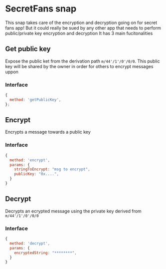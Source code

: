 # SecretFans snap

This snap takes care of the encryption and decryption going on for secret fans app! But it could really be sued by any other app that needs to perform public/private key encryption and decryption
It has 3 main fucitonalities

## Get public key

Expose the public ket from the derivation path `m/44'/1'/0'/0/0`. This public key will be shared by the owner in order for others to encrypt messages uppon

### Interface

```js
{
  method: 'getPublicKey',
};
```

## Encrypt

Encrypts a message towards a public key

### Interface

```js
{
  method: 'encrypt',
  params: {
    stringToEncrypt: "msg to encrypt",
    publicKey: "0x....",
  }
}
```

## Decrypt

Decrypts an ecrypted message using the private key derived from `m/44'/1'/0'/0/0`

### Interface

```js
{
  method: 'decrypt',
  params: {
    encryptedString: "********",
  }
}
```
